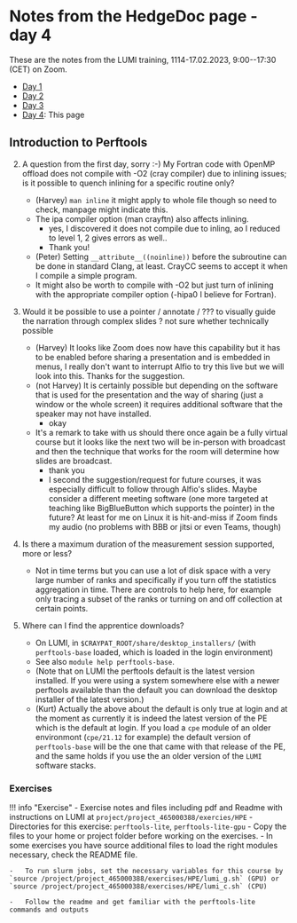 # Notes from the HedgeDoc page - day 4

These are the notes from the LUMI training,
1114-17.02.2023, 9:00--17:30 (CET) on Zoom.

-   [Day 1](hedgedoc_notes_day1.md)
-   [Day 2](hedgedoc_notes_day2.md)
-   [Day 3](hedgedoc_notes_day3.md)
-   [Day 4](hedgedoc_notes_day4.md): This page


## Introduction to Perftools

2.  A question from the first day, sorry :-) My Fortran code with OpenMP offload does not compile with -O2 (cray compiler) due to inlining issues; is it possible to quench inlining for a specific routine only? 
    -   (Harvey) `man inline`
        it might apply to whole file though so need to check, manpage might indicate this.
    -   The ipa compiler option (man crayftn) also affects inlining.
        -   yes, I discovered it does not compile due to inling, ao I reduced to level 1, 2 gives errors as well..
        -   Thank you!
    -   (Peter) Setting `__attribute__((noinline))` before the subroutine can be done in standard Clang, at least. CrayCC seems to accept it when I compile a simple program.
    -   It might also be worth to compile with -O2 but just turn of inlining with the appropriate compiler option (-hipa0 I believe for Fortran).


3.  Would it be possible to use a pointer / annotate / ??? to visually guide the narration through complex slides ? not sure whether technically possible
    -   (Harvey) It looks like Zoom does now have this capability but it has to be enabled before sharing a presentation and is embedded in menus,  I really don't want to interrupt Alfio to try this live but we will look into this.  Thanks for the suggestion.
    -   (not Harvey) It is certainly possible but depending on the software that is used for the presentation and the way of sharing (just a window or the whole screen) it requires additional software that the speaker may not have installed.
        -   okay
    -   It's a remark to take with us should there once again be a fully virtual course but it looks like the next two will be in-person with broadcast and then the technique that works for the room will determine how slides are broadcast.
        -   thank you
        -   I second the suggestion/request for future courses, it was especially difficult to follow through Alfio's slides. Maybe consider a different meeting software (one more targeted at teaching like BigBlueButton which supports the pointer) in the future? At least for me on Linux it is hit-and-miss if Zoom finds my audio (no problems with BBB or jitsi or even Teams, though)

4.  Is there a maximum duration of the measurement session supported, more or less?
    -   Not in time terms but you can use a lot of disk space with a very large number of ranks and specifically if you turn off the statistics aggregation in time.  There are controls to help here, for example only tracing a subset of the ranks or turning on and off collection at certain points.

5.  Where can I find the apprentice downloads?

    -   On LUMI, in `$CRAYPAT_ROOT/share/desktop_installers/` (with `perftools-base` loaded, which is loaded in the login environment)
    -   See also `module help perftools-base`.
    -   (Note that on LUMI the perftools default is the latest version installed. If you were using a system somewhere else with a newer perftools available than the default you can download the desktop installer of the latest version.)
    -   (Kurt) Actually the above about the default is only true at login and at the moment as currently it is indeed the latest version of the PE which is the default at login. If you load a `cpe` module of an older environmont (`cpe/21.12` for example) the default version of `perftools-base` will be the one that came with that release of the PE, and the same holds if you use the an older version of the `LUMI` software stacks.


### Exercises

!!! info "Exercise"
    -   Exercise notes and files including pdf and Readme with instructions on LUMI at `project/project_465000388/exercies/HPE`
    -   Directories for this exercise: `perftools-lite`, `perftools-lite-gpu`
    -   Copy the files to your home or project folder before working on the exercises.
    -   In some exercises you have source additional files to load the right modules necessary, check the README file.

    -   To run slurm jobs, set the necessary variables for this course by `source /project/project_465000388/exercises/HPE/lumi_g.sh` (GPU) or `source /project/project_465000388/exercises/HPE/lumi_c.sh` (CPU)

    -   Follow the readme and get familiar with the perftools-lite commands and outputs



